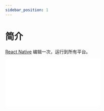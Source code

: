 ```yaml
---
sidebar_position: 1
---
```


# 简介

[React Native](https://reactnative.dev/) 编辑一次，运行到所有平台。

<iframe src="//player.bilibili.com/player.html?aid=998130201&bvid=BV1is4y167yY&cid=1187828910&p=1" scrolling="no" border="0" frameborder="no" framespacing="0" allowfullscreen="true"> </iframe>